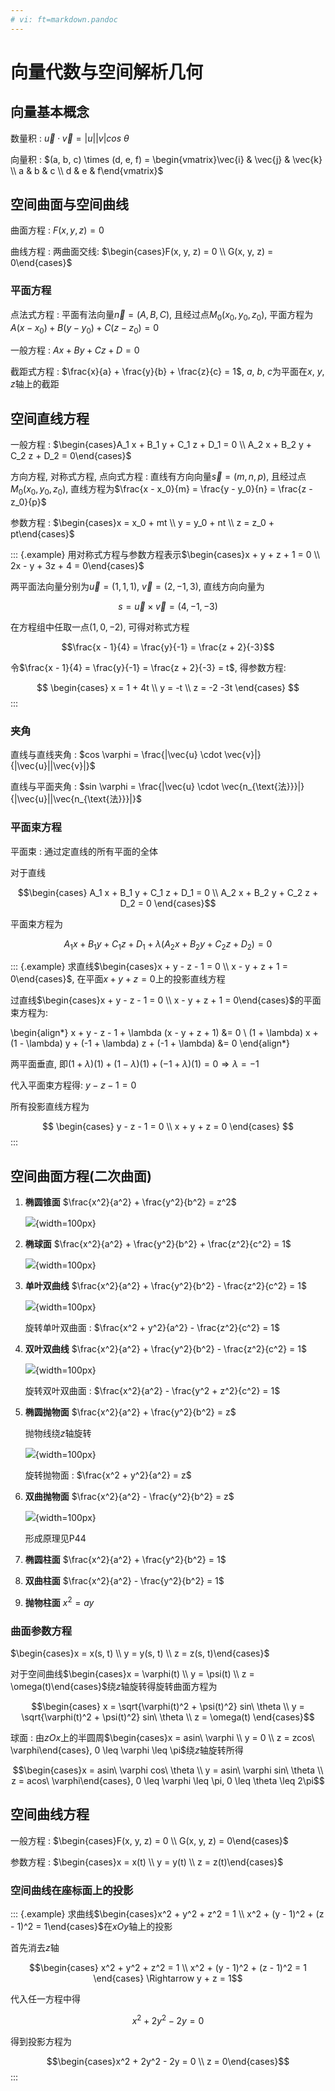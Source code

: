 ```yaml
---
# vi: ft=markdown.pandoc
---
```


# 向量代数与空间解析几何

## 向量基本概念

数量积
: $\vec{u} \cdot \vec{v} = |u| |v| cos\ \theta$

向量积
: $(a, b, c) \times (d, e, f) = \begin{vmatrix}\vec{i} & \vec{j} & \vec{k} \\ a & b & c \\ d & e & f\end{vmatrix}$

## 空间曲面与空间曲线

曲面方程
: $F(x, y, z) = 0$

曲线方程
: 两曲面交线: $\begin{cases}F(x, y, z) = 0 \\ G(x, y, z) = 0\end{cases}$

### 平面方程

点法式方程
: 平面有法向量$\vec{n} = (A, B, C)$, 且经过点$M_0 (x_0, y_0, z_0)$, 平面方程为$A (x - x_0) + B (y - y_0) + C (z - z_0) = 0$

一般方程
: $Ax + By + Cz + D = 0$

截距式方程
: $\frac{x}{a} + \frac{y}{b} + \frac{z}{c} = 1$, $a$, $b$, $c$为平面在$x$, $y$, $z$轴上的截距

## 空间直线方程

一般方程
: $\begin{cases}A_1 x + B_1 y + C_1 z + D_1 = 0 \\ A_2 x + B_2 y + C_2 z + D_2 = 0\end{cases}$

方向方程, 对称式方程, 点向式方程
: 直线有方向向量$\vec{s} = (m, n, p)$, 且经过点$M_0 (x_0, y_0, z_0)$, 直线方程为$\frac{x - x_0}{m} = \frac{y - y_0}{n} = \frac{z - z_0}{p}$

参数方程
: $\begin{cases}x = x_0 + mt \\ y = y_0 + nt \\ z = z_0 + pt\end{cases}$

::: {.example}
用对称式方程与参数方程表示$\begin{cases}x + y + z + 1 = 0 \\ 2x - y + 3z + 4 = 0\end{cases}$

两平面法向量分别为$\vec{u} = (1, 1, 1)$, $\vec{v} = (2, -1, 3)$, 直线方向向量为

$$s = \vec{u} \times \vec{v} = (4, -1, -3)$$

在方程组中任取一点$(1, 0, -2)$, 可得对称式方程

$$\frac{x - 1}{4} = \frac{y}{-1} = \frac{z + 2}{-3}$$

令$\frac{x - 1}{4} = \frac{y}{-1} = \frac{z + 2}{-3} = t$, 得参数方程:

$$
\begin{cases}
x = 1 + 4t \\
y = -t \\
z = -2 -3t
\end{cases}
$$
:::

### 夹角

直线与直线夹角
: $cos \varphi = \frac{|\vec{u} \cdot \vec{v}|}{|\vec{u}||\vec{v}|}$

直线与平面夹角
: $sin \varphi = \frac{|\vec{u} \cdot \vec{n_{\text{法}}}|}{|\vec{u}||\vec{n_{\text{法}}}|}$

### 平面束方程

平面束
: 通过定直线的所有平面的全体

对于直线

$$\begin{cases}
A_1 x + B_1 y + C_1 z + D_1 = 0 \\
A_2 x + B_2 y + C_2 z + D_2 = 0
\end{cases}$$

平面束方程为

$$A_1 x + B_1 y + C_1 z + D_1 + \lambda (A_2 x + B_2 y + C_2 z + D_2) = 0$$

::: {.example}
求直线$\begin{cases}x + y - z - 1 = 0 \\ x - y + z + 1 = 0\end{cases}$, 在平面$x + y + z = 0$上的投影直线方程

过直线$\begin{cases}x + y - z - 1 = 0 \\ x - y + z + 1 = 0\end{cases}$的平面束方程为:

\begin{align*}
x + y - z - 1 + \lambda (x - y + z + 1) &= 0 \\
(1 + \lambda) x + (1 - \lambda) y + (-1 + \lambda) z + (-1 + \lambda) &= 0
\end{align*}

两平面垂直, 即$(1 + \lambda) ( 1 ) + (1 - \lambda) ( 1 ) + (-1 + \lambda) ( 1 ) = 0 \Rightarrow \lambda = -1$

代入平面束方程得: $y - z - 1 = 0$

所有投影直线方程为

$$
\begin{cases}
y - z - 1 = 0 \\
x + y + z = 0
\end{cases}
$$
:::

## 空间曲面方程(二次曲面)

1. **椭圆锥面** $\frac{x^2}{a^2} + \frac{y^2}{b^2} = z^2$

   ![](./image/08-space-analytic-geometry/conical-surface.svg){width=100px}

1. **椭球面** $\frac{x^2}{a^2} + \frac{y^2}{b^2} + \frac{z^2}{c^2} = 1$

   ![](./image/08-space-analytic-geometry/ellipse.svg){width=100px}

1. **单叶双曲线** $\frac{x^2}{a^2} + \frac{y^2}{b^2} - \frac{z^2}{c^2} = 1$

    ![](./image/08-space-analytic-geometry/one-sheet-hyperboloid.svg){width=100px}

    旋转单叶双曲面
    : $\frac{x^2 + y^2}{a^2} - \frac{z^2}{c^2} = 1$

1. **双叶双曲线** $\frac{x^2}{a^2} + \frac{y^2}{b^2} - \frac{z^2}{c^2} = 1$

    ![](./image/08-space-analytic-geometry/two-sheet-hyperboloid.svg){width=100px}

    旋转双叶双曲面
    : $\frac{x^2}{a^2} - \frac{y^2 + z^2}{c^2} = 1$

1. **椭圆抛物面** $\frac{x^2}{a^2} + \frac{y^2}{b^2} = z$

    抛物线绕$z$轴旋转

    ![](./image/08-space-analytic-geometry/elliptical-paraboloid.svg){width=100px}

    旋转抛物面
    : $\frac{x^2 + y^2}{a^2} = z$

1. **双曲抛物面** $\frac{x^2}{a^2} - \frac{y^2}{b^2} = z$

    ![](./image/08-space-analytic-geometry/hyperbolic-paraboloid.svg){width=100px}

    形成原理见P44

1. **椭圆柱面** $\frac{x^2}{a^2} + \frac{y^2}{b^2} = 1$

1. **双曲柱面** $\frac{x^2}{a^2} - \frac{y^2}{b^2} = 1$

1. **抛物柱面** $x^2 = ay$

### 曲面参数方程

$\begin{cases}x = x(s, t) \\ y = y(s, t) \\ z = z(s, t)\end{cases}$

对于空间曲线$\begin{cases}x = \varphi(t) \\ y = \psi(t) \\ z = \omega(t)\end{cases}$绕$z$轴旋转得旋转曲面方程为

$$\begin{cases}
x = \sqrt{\varphi(t)^2 + \psi(t)^2} sin\ \theta \\
y = \sqrt{\varphi(t)^2 + \psi(t)^2} sin\ \theta \\
z = \omega(t)
\end{cases}$$

球面
: 由$zOx$上的半圆周$\begin{cases}x = asin\ \varphi \\ y = 0 \\ z = zcos\ \varphi\end{cases}, 0 \leq \varphi \leq \pi$绕$z$轴旋转所得

$$\begin{cases}x = asin\ \varphi cos\ \theta \\ y = asin\ \varphi sin\ \theta \\ z = acos\ \varphi\end{cases}, 0 \leq \varphi \leq \pi, 0 \leq \theta \leq 2\pi$$

## 空间曲线方程

一般方程
: $\begin{cases}F(x, y, z) = 0 \\ G(x, y, z) = 0\end{cases}$

参数方程
: $\begin{cases}x = x(t) \\ y = y(t) \\ z = z(t)\end{cases}$

### 空间曲线在座标面上的投影

::: {.example}
求曲线$\begin{cases}x^2 + y^2 + z^2 = 1 \\ x^2 + (y - 1)^2 + (z - 1)^2 = 1\end{cases}$在$xOy$轴上的投影

首先消去$z$轴

$$\begin{cases}
x^2 + y^2 + z^2 = 1 \\ x^2 + (y - 1)^2 + (z - 1)^2 = 1
\end{cases} \Rightarrow y + z = 1$$

代入任一方程中得

$$x^2 + 2y^2 - 2y = 0$$

得到投影方程为

$$\begin{cases}x^2 + 2y^2 - 2y = 0 \\ z = 0\end{cases}$$
:::

